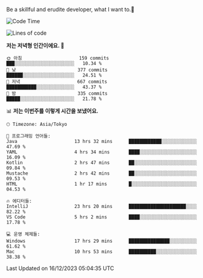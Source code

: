 Be a skillful and erudite developer, what I want to.👶

<!--START_SECTION:waka-->
![Code Time](http://img.shields.io/badge/Code%20Time-353%20hrs%205%20mins-blue)

![Lines of code](https://img.shields.io/badge/%EC%A0%80%EB%8A%94%20%EC%97%AC%ED%83%9C%EA%B9%8C%EC%A7%80%20-745.0%20thousand%20%EC%A4%84%EC%9D%98%20%EC%BD%94%EB%93%9C%EB%A5%BC%20%EC%9E%91%EC%84%B1%ED%96%88%EC%96%B4%EC%9A%94.-blue)

**저는 저녁형 인간이에요. 🦉** 

```text
🌞 아침                     159 commits         ███░░░░░░░░░░░░░░░░░░░░░░   10.34 % 
🌆 낮　                     377 commits         ██████░░░░░░░░░░░░░░░░░░░   24.51 % 
🌃 저녁                     667 commits         ███████████░░░░░░░░░░░░░░   43.37 % 
🌙 밤　                     335 commits         █████░░░░░░░░░░░░░░░░░░░░   21.78 % 
```


📊 **저는 이번주를 이렇게 시간을 보냈어요.** 

```text
🕑︎ Timezone: Asia/Tokyo

💬 프로그래밍 언어들: 
Java                     13 hrs 32 mins      ████████████░░░░░░░░░░░░░   47.69 % 
YAML                     4 hrs 34 mins       ████░░░░░░░░░░░░░░░░░░░░░   16.09 % 
Kotlin                   2 hrs 47 mins       ██░░░░░░░░░░░░░░░░░░░░░░░   09.84 % 
Mustache                 2 hrs 42 mins       ██░░░░░░░░░░░░░░░░░░░░░░░   09.53 % 
HTML                     1 hr 17 mins        █░░░░░░░░░░░░░░░░░░░░░░░░   04.53 % 

🔥 에디터들: 
IntelliJ                 23 hrs 20 mins      █████████████████████░░░░   82.22 % 
VS Code                  5 hrs 2 mins        ████░░░░░░░░░░░░░░░░░░░░░   17.78 % 

💻 운영 체제들: 
Windows                  17 hrs 29 mins      ███████████████░░░░░░░░░░   61.62 % 
Mac                      10 hrs 53 mins      ██████████░░░░░░░░░░░░░░░   38.38 % 
```


 Last Updated on 16/12/2023 05:04:35 UTC
<!--END_SECTION:waka-->
